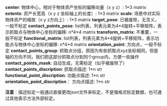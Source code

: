 **center**: 物体中心，相对于物体资产坐标的偏移向量（x y z）: 1\*3 matrix
**extents**: 资产长宽高（x y z 坐标轴上的长度）: 1\*3 matrix
**scale**: 场景中对实际物体资产的缩放（x y z方向上）: 1\*3 matrix
**target_pose**: 已被废除，无含义，一般不标定
**contact_points_pose**: list列表，列表元素为4\*4旋转+平移矩阵，表示抓取点与物体中心坐标的偏移: n\*4\*4 matrix
**transform_matrix**: 不重要，一般不标定
**functional_matrix**: list列表，列表元素为4\*4旋转+平移矩阵，表示功能点与物体中心坐标的偏移: n\*4\*4 matrix
**orientation_point**: 方向点，一般不标定
**contact_points_group**: 抓取点分组，原因为有些抓取点xyz坐标相同，但是轴的方向不同，我们把这部分抓取点分到同个group内，方便一些操作
**contact_points_mask**: 自动生成，无需标定（似乎被废除了）
**contact_points_discription**: 抓取点描述: 1\*n str
**functional_point_discription**: 功能点描述: 1\*n str
**orientation_point_discription**： 方向点描述: 1\*n str

**注意**：描述标定一般通过直接更改json文件来标定，不是强格式标定数据，也可通过其他表示方法外部标定。